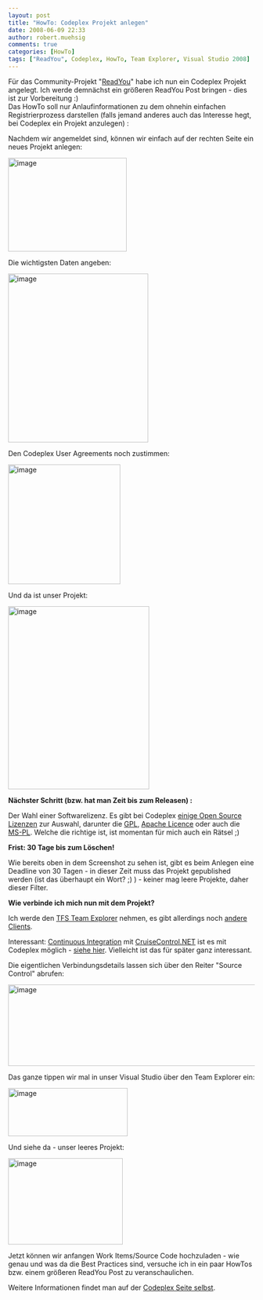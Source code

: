 ```yaml
---
layout: post
title: "HowTo: Codeplex Projekt anlegen"
date: 2008-06-09 22:33
author: robert.muehsig
comments: true
categories: [HowTo]
tags: ["ReadYou", Codeplex, HowTo, Team Explorer, Visual Studio 2008]
---
```

<p>Für das Community-Projekt "<a href="http://code-inside.de/blog/category/howtocode/">ReadYou</a>" habe ich nun ein Codeplex Projekt angelegt. Ich werde demnächst ein größeren ReadYou Post bringen - dies ist zur Vorbereitung :)<br>Das HowTo soll nur Anlaufinformationen zu dem ohnehin einfachen Registrierprozess darstellen (falls jemand anderes auch das Interesse hegt, bei Codeplex ein Projekt anzulegen) :</p> <p>Nachdem wir angemeldet sind, können wir einfach auf der rechten Seite ein neues Projekt anlegen:</p> <p><a href="{{BASE_PATH}}/assets/wp-images/image427.png"><img style="border-top-width: 0px; border-left-width: 0px; border-bottom-width: 0px; border-right-width: 0px" height="191" alt="image" src="{{BASE_PATH}}/assets/wp-images/image-thumb406.png" width="242" border="0"></a> </p> <p>Die wichtigsten Daten angeben:</p> <p><a href="{{BASE_PATH}}/assets/wp-images/image428.png"><img style="border-top-width: 0px; border-left-width: 0px; border-bottom-width: 0px; border-right-width: 0px" height="344" alt="image" src="{{BASE_PATH}}/assets/wp-images/image-thumb407.png" width="286" border="0"></a> </p> <p>Den Codeplex User Agreements noch zustimmen:</p> <p><a href="{{BASE_PATH}}/assets/wp-images/image429.png"><img style="border-top-width: 0px; border-left-width: 0px; border-bottom-width: 0px; border-right-width: 0px" height="244" alt="image" src="{{BASE_PATH}}/assets/wp-images/image-thumb408.png" width="229" border="0"></a> </p> <p>Und da ist unser Projekt:</p> <p><a href="{{BASE_PATH}}/assets/wp-images/image430.png"><img style="border-top-width: 0px; border-left-width: 0px; border-bottom-width: 0px; border-right-width: 0px" height="373" alt="image" src="{{BASE_PATH}}/assets/wp-images/image-thumb409.png" width="288" border="0"></a> </p> <p><strong>Nächster Schritt (bzw. hat man Zeit bis zum Releasen) :</strong></p> <p>Der Wahl einer Softwarelizenz. Es gibt bei Codeplex <a href="http://de.wikipedia.org/wiki/Open-Source-Lizenz">einige Open Source Lizenzen</a> zur Auswahl, darunter die <a href="http://de.wikipedia.org/wiki/GNU_General_Public_License">GPL</a>, <a href="http://www.apache.org/licenses/">Apache Licence</a> oder auch die <a href="http://www.microsoft.com/resources/sharedsource/licensingbasics/publiclicense.mspx">MS-PL</a>. Welche die richtige ist, ist momentan für mich auch ein Rätsel ;)</p> <p><strong>Frist: 30 Tage bis zum Löschen!</strong></p> <p>Wie bereits oben in dem Screenshot zu sehen ist, gibt es beim Anlegen eine Deadline von 30 Tagen - in dieser Zeit muss das Projekt gepublished werden (ist das überhaupt ein Wort? ;) ) - keiner mag leere Projekte, daher dieser Filter.</p> <p><strong>Wie verbinde ich mich nun mit dem Projekt?</strong></p> <p>Ich werde den <a href="http://www.codeplex.com/CodePlex/Wiki/View.aspx?title=Obtaining%20the%20Team%20Explorer%20Client&amp;referringTitle=CodePlex%20FAQ">TFS Team Explorer</a> nehmen, es gibt allerdings noch <a href="http://www.codeplex.com/CodePlex/Wiki/View.aspx?title=Source%20control%20clients">andere Clients</a>.</p> <p>Interessant: <a href="http://de.wikipedia.org/wiki/Kontinuierliche_Integration">Continuous Integration</a> mit <a href="http://confluence.public.thoughtworks.org/display/CCNET/Welcome+to+CruiseControl.NET">CruiseControl.NET</a> ist es mit Codeplex möglich - <a href="http://www.codeplex.com/CodePlex/Wiki/View.aspx?title=CodePlexSourceControlBlock&amp;referringTitle=CodePlex%20FAQ">siehe hier</a>. Vielleicht ist das für später ganz interessant.</p> <p>Die eigentlichen Verbindungsdetails lassen sich über den Reiter "Source Control" abrufen:</p> <p><a href="{{BASE_PATH}}/assets/wp-images/image431.png"><img style="border-top-width: 0px; border-left-width: 0px; border-bottom-width: 0px; border-right-width: 0px" height="166" alt="image" src="{{BASE_PATH}}/assets/wp-images/image-thumb410.png" width="633" border="0"></a> </p> <p>Das ganze tippen wir mal in unser Visual Studio über den Team Explorer ein:</p> <p><a href="{{BASE_PATH}}/assets/wp-images/image432.png"><img style="border-top-width: 0px; border-left-width: 0px; border-bottom-width: 0px; border-right-width: 0px" height="98" alt="image" src="{{BASE_PATH}}/assets/wp-images/image-thumb411.png" width="244" border="0"></a> </p> <p>Und siehe da - unser leeres Projekt:</p> <p><a href="{{BASE_PATH}}/assets/wp-images/image433.png"><img style="border-top-width: 0px; border-left-width: 0px; border-bottom-width: 0px; border-right-width: 0px" height="176" alt="image" src="{{BASE_PATH}}/assets/wp-images/image-thumb412.png" width="234" border="0"></a> </p> <p>Jetzt können wir anfangen Work Items/Source Code hochzuladen - wie genau und was da die Best Practices sind, versuche ich in ein paar HowTos bzw. einem größeren ReadYou Post zu veranschaulichen.</p> <p>Weitere Informationen findet man auf der <a href="http://www.codeplex.com/CodePlex/Wiki/View.aspx?title=Start%20a%20Project&amp;referringTitle=Home">Codeplex Seite selbst</a>.</p>
